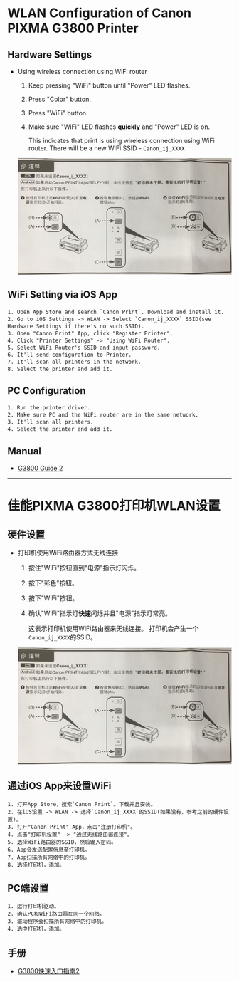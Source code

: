 # WLAN Configuration of Canon PIXMA G3800 Printer

## Hardware Settings
* Using wireless connection using WiFi router
    1. Keep pressing "WiFi" button until "Power" LED flashes.
    2. Press "Color" button.
    3. Press "WiFi" button.
    4. Make sure "WiFi" LED flashes **quickly** and "Power" LED is on.
    
       This indicates that print is using wireless connection using WiFi router.
       There will be a new WiFi SSID - `Canon_ij_XXXX`

    ![](img/01.jpg)

## WiFi Setting via iOS App
    1. Open App Store and search `Canon Print`. Download and install it.
    2. Go to iOS Settings -> WLAN -> Select `Canon_ij_XXXX` SSID(see Hardware Settings if there's no such SSID).
    3. Open "Canon Print" App, click "Register Printer".
    4. Click "Printer Settings" -> "Using WiFi Router".
    5. Select WiFi Router's SSID and input password.
    6. It'll send configuration to Printer.
    7. It'll scan all printers in the network.
    8. Select the printer and add it.

## PC Configuration
    1. Run the printer driver.
    2. Make sure PC and the WiFi router are in the same network.
    3. It'll scan all printers.
    4. Select the printer and add it.

## Manual
* [G3800 Guide 2](http://gdlp01.c-wss.com/gds/7/0300021287/01/G3800_GS2_SC-1_V1.pdf)

--------------------------------------

# 佳能PIXMA G3800打印机WLAN设置

## 硬件设置
* 打印机使用WiFi路由器方式无线连接
    1. 按住"WiFi"按钮直到"电源"指示灯闪烁。
    2. 按下"彩色"按钮。
    3. 按下"WiFi"按钮。
    4. 确认"WiFi"指示灯**快速**闪烁并且"电源"指示灯常亮。
  
       这表示打印机使用WiFi路由器来无线连接。
       打印机会产生一个`Canon_ij_XXXX`的SSID。

    ![](img/01.jpg)

## 通过iOS App来设置WiFi
    1. 打开App Store，搜索`Canon Print`。下载并且安装。
    2. 在iOS设置 -> WLAN -> 选择`Canon_ij_XXXX`的SSID(如果没有，参考之前的硬件设置)。
    3. 打开"Canon Print" App，点击"注册打印机"。
    4. 点击"打印机设置" -> "通过无线路由器连接"。
    5. 选择WiFi路由器的SSID，然后输入密码。
    6. App会发送配置信息至打印机。
    7. App扫描所有网络中的打印机。
    8. 选择打印机，添加。

## PC端设置
    1. 运行打印机驱动。
    2. 确认PC和WiFi路由器在同一个网络。
    3. 驱动程序会扫描所有网络中的打印机。
    4. 选中打印机，添加。

## 手册
* [G3800快速入门指南2](http://gdlp01.c-wss.com/gds/7/0300021287/01/G3800_GS2_SC-1_V1.pdf)

